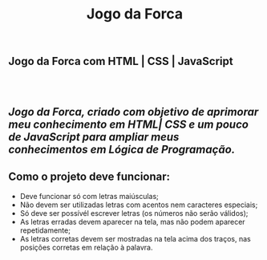 <div align="center">
<h1>Jogo da Forca</h1>
</div>
<br>
 <h2>Jogo da Forca com HTML | CSS | JavaScript<h2><br>

<i>Jogo da Forca, criado com objetivo de aprimorar meu conhecimento em HTML| CSS e um pouco de JavaScript para ampliar meus conhecimentos em 
Lógica de Programação.</i>

<h2>Como o projeto deve funcionar:</h2>
<ul>
<li>Deve funcionar só com letras maiúsculas;</li>
<li>Não devem ser utilizadas letras com acentos nem caracteres especiais;</li>
<li>Só deve ser possívél escrever letras (os números não serão válidos);</li>
<li>As letras erradas devem aparecer na tela, mas não podem aparecer repetidamente;</li>
<li>As letras corretas devem ser mostradas na tela acima dos traços, nas posições corretas em relação à palavra.</li>
</ul>
